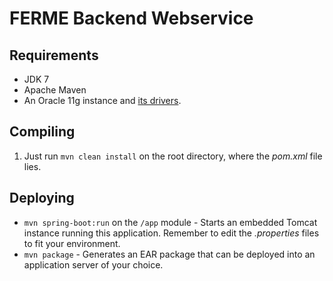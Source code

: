 # FERME Backend Webservice

## Requirements

* JDK 7
* Apache Maven
* An Oracle 11g instance and [its drivers](https://blogs.oracle.com/dev2dev/get-oracle-jdbc-drivers-and-ucp-from-oracle-maven-repository-without-ides). 

## Compiling

1. Just run `mvn clean install` on the root directory, where the *pom.xml* file lies.

## Deploying

* `mvn spring-boot:run` on the `/app` module - Starts an embedded Tomcat instance running this application. Remember to edit the *.properties* files to fit your environment.
* `mvn package` - Generates an EAR package that can be deployed into an application server of your choice.
